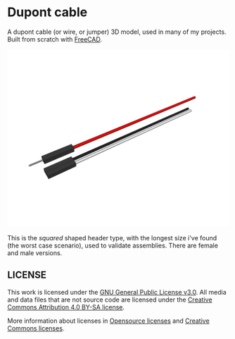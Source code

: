 # Dupont cable
A dupont cable (or wire, or jumper) 3D model, used in many of my projects. Built from scratch with [FreeCAD](https://freecadweb.org).

![Dupont cable](dupont-cable.png)

This is the *squared* shaped header type, with the longest size i've found (the worst case scenario), used to validate assemblies. There are female and male versions.

## LICENSE

This work is licensed under the [GNU General Public License v3.0](../LICENSE-GPLV30). All media and data files that are not source code are licensed under the [Creative Commons Attribution 4.0 BY-SA license](../LICENSE-CCBYSA40).

More information about licenses in [Opensource licenses](https://opensource.org/licenses/) and [Creative Commons licenses](https://creativecommons.org/licenses/).
